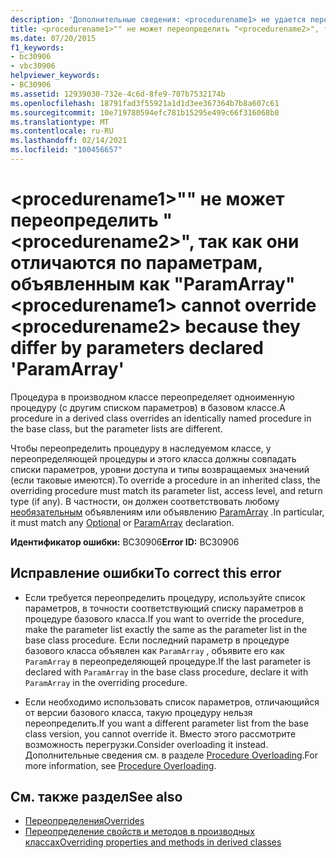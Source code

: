 ```yaml
---
description: 'Дополнительные сведения: <procedurename1> не удается переопределить <procedurename2> , так как они отличаются параметрами, объявленными как "ParamArray"'
title: <procedurename1>"" не может переопределить "<procedurename2>", так как они отличаются по параметрам, объявленным как "ParamArray"
ms.date: 07/20/2015
f1_keywords:
- bc30906
- vbc30906
helpviewer_keywords:
- BC30906
ms.assetid: 12939030-732e-4c6d-8fe9-707b7532174b
ms.openlocfilehash: 18791fad3f55921a1d1d3ee367364b7b8a607c61
ms.sourcegitcommit: 10e719780594efc781b15295e499c66f316068b8
ms.translationtype: MT
ms.contentlocale: ru-RU
ms.lasthandoff: 02/14/2021
ms.locfileid: "100456657"
---
```

# <a name="procedurename1-cannot-override-procedurename2-because-they-differ-by-parameters-declared-paramarray"></a><span data-ttu-id="fb835-103">\<procedurename1>"" не может переопределить "\<procedurename2>", так как они отличаются по параметрам, объявленным как "ParamArray"</span><span class="sxs-lookup"><span data-stu-id="fb835-103">\<procedurename1> cannot override \<procedurename2> because they differ by parameters declared 'ParamArray'</span></span>

<span data-ttu-id="fb835-104">Процедура в производном классе переопределяет одноименную процедуру (с другим списком параметров) в базовом классе.</span><span class="sxs-lookup"><span data-stu-id="fb835-104">A procedure in a derived class overrides an identically named procedure in the base class, but the parameter lists are different.</span></span>  
  
 <span data-ttu-id="fb835-105">Чтобы переопределить процедуру в наследуемом классе, у переопределяющей процедуры и этого класса должны совпадать списки параметров, уровни доступа и типы возвращаемых значений (если таковые имеются).</span><span class="sxs-lookup"><span data-stu-id="fb835-105">To override a procedure in an inherited class, the overriding procedure must match its parameter list, access level, and return type (if any).</span></span> <span data-ttu-id="fb835-106">В частности, он должен соответствовать любому [необязательным](../language-reference/modifiers/optional.md) объявлениям или объявлению [ParamArray](../language-reference/modifiers/paramarray.md) .</span><span class="sxs-lookup"><span data-stu-id="fb835-106">In particular, it must match any [Optional](../language-reference/modifiers/optional.md) or [ParamArray](../language-reference/modifiers/paramarray.md) declaration.</span></span>  
  
 <span data-ttu-id="fb835-107">**Идентификатор ошибки:** BC30906</span><span class="sxs-lookup"><span data-stu-id="fb835-107">**Error ID:** BC30906</span></span>  
  
## <a name="to-correct-this-error"></a><span data-ttu-id="fb835-108">Исправление ошибки</span><span class="sxs-lookup"><span data-stu-id="fb835-108">To correct this error</span></span>  
  
- <span data-ttu-id="fb835-109">Если требуется переопределить процедуру, используйте список параметров, в точности соответствующий списку параметров в процедуре базового класса.</span><span class="sxs-lookup"><span data-stu-id="fb835-109">If you want to override the procedure, make the parameter list exactly the same as the parameter list in the base class procedure.</span></span> <span data-ttu-id="fb835-110">Если последний параметр в процедуре базового класса объявлен как `ParamArray` , объявите его как `ParamArray` в переопределяющей процедуре.</span><span class="sxs-lookup"><span data-stu-id="fb835-110">If the last parameter is declared with `ParamArray` in the base class procedure, declare it with `ParamArray` in the overriding procedure.</span></span>  
  
- <span data-ttu-id="fb835-111">Если необходимо использовать список параметров, отличающийся от версии базового класса, такую процедуру нельзя переопределить.</span><span class="sxs-lookup"><span data-stu-id="fb835-111">If you want a different parameter list from the base class version, you cannot override it.</span></span> <span data-ttu-id="fb835-112">Вместо этого рассмотрите возможность перегрузки.</span><span class="sxs-lookup"><span data-stu-id="fb835-112">Consider overloading it instead.</span></span> <span data-ttu-id="fb835-113">Дополнительные сведения см. в разделе [Procedure Overloading](../programming-guide/language-features/procedures/procedure-overloading.md).</span><span class="sxs-lookup"><span data-stu-id="fb835-113">For more information, see [Procedure Overloading](../programming-guide/language-features/procedures/procedure-overloading.md).</span></span>  
  
## <a name="see-also"></a><span data-ttu-id="fb835-114">См. также раздел</span><span class="sxs-lookup"><span data-stu-id="fb835-114">See also</span></span>

- [<span data-ttu-id="fb835-115">Переопределения</span><span class="sxs-lookup"><span data-stu-id="fb835-115">Overrides</span></span>](../language-reference/modifiers/overrides.md)
- [<span data-ttu-id="fb835-116">Переопределение свойств и методов в производных классах</span><span class="sxs-lookup"><span data-stu-id="fb835-116">Overriding properties and methods in derived classes</span></span>](../programming-guide/language-features/objects-and-classes/inheritance-basics.md#overriding-properties-and-methods-in-derived-classes)
